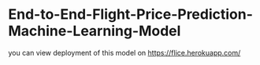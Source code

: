 # End-to-End-Flight-Price-Prediction-Machine-Learning-Model
you can view deployment of this model on
<a href="https://flice.herokuapp.com/" target="_blank">https://flice.herokuapp.com/</a>

